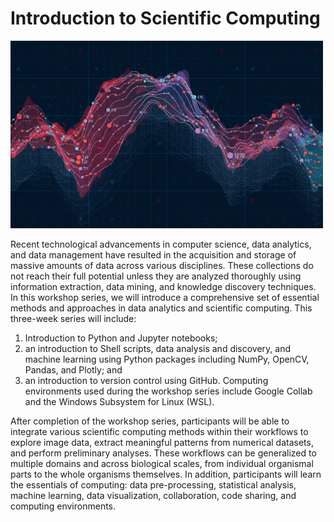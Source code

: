 # Introduction to Scientific Computing

<img src="images/AdobeStock_144374589.jpeg" width="500">

Recent technological advancements in computer science, data analytics, and data management have resulted in the acquisition and storage of massive amounts of data across various disciplines. These collections do not reach their full potential unless they are analyzed thoroughly using information extraction, data mining, and knowledge discovery techniques. In this workshop series, we will introduce a comprehensive set of essential methods and approaches in data analytics and scientific computing. This three-week series will include:

1. Introduction to Python and Jupyter notebooks;
2. an introduction to Shell scripts, data analysis and discovery,
and machine learning using Python packages including NumPy,
OpenCV, Pandas, and Plotly; and
3. an introduction to version control using GitHub.
Computing environments used during the workshop series include
Google Collab and the Windows Subsystem for Linux (WSL).

After completion of the workshop series, participants will be able to integrate various scientific computing methods within their workflows to explore image data, extract meaningful patterns from numerical datasets, and perform preliminary analyses. These workflows can be generalized to multiple domains and across biological scales, from individual organismal parts to the whole organisms themselves. In addition, participants will learn the essentials of computing: data pre-processing, statistical analysis, machine learning, data visualization, collaboration, code sharing, and computing environments.